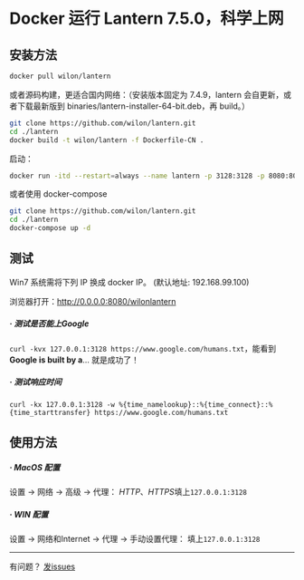 # Docker 运行 Lantern 7.5.0，科学上网

## 安装方法

```bash
docker pull wilon/lantern
```

或者源码构建，更适合国内网络：（安装版本固定为 7.4.9，lantern 会自更新，或者下载最新版到 binaries/lantern-installer-64-bit.deb，再 build。）

```bash
git clone https://github.com/wilon/lantern.git
cd ./lantern
docker build -t wilon/lantern -f Dockerfile-CN .
```

启动：

```bash
docker run -itd --restart=always --name lantern -p 3128:3128 -p 8080:8080 wilon/lantern
```

或者使用 docker-compose

```bash
git clone https://github.com/wilon/lantern.git
cd ./lantern
docker-compose up -d
```

## 测试

Win7 系统需将下列 IP 换成 docker IP。 (默认地址: 192.168.99.100)

浏览器打开：http://0.0.0.0:8080/wilonlantern

##### · 测试是否能上Google

`curl -kvx 127.0.0.1:3128 https://www.google.com/humans.txt`，能看到 **Google is built by a**... 就是成功了！

##### · 测试响应时间

`curl -kx 127.0.0.1:3128 -w %{time_namelookup}::%{time_connect}::%{time_starttransfer} https://www.google.com/humans.txt`

## 使用方法

##### · MacOS 配置

设置 -> 网络 -> 高级 -> 代理： *HTTP*、*HTTPS*填上`127.0.0.1:3128`

##### · WIN 配置

设置 -> 网络和Internet -> 代理 -> 手动设置代理： 填上`127.0.0.1:3128`

------
有问题？ [发issues](https://github.com/wilon/lantern/issues)
